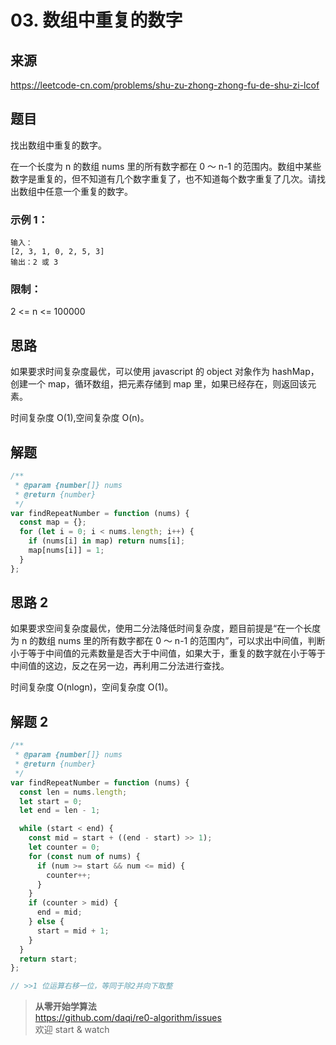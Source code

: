 # 03. 数组中重复的数字

## 来源

https://leetcode-cn.com/problems/shu-zu-zhong-zhong-fu-de-shu-zi-lcof

## 题目

找出数组中重复的数字。

在一个长度为 n 的数组 nums 里的所有数字都在 0 ～ n-1 的范围内。数组中某些数字是重复的，但不知道有几个数字重复了，也不知道每个数字重复了几次。请找出数组中任意一个重复的数字。

### 示例 1：

```
输入：
[2, 3, 1, 0, 2, 5, 3]
输出：2 或 3
```

### 限制：

2 <= n <= 100000

## 思路

如果要求时间复杂度最优，可以使用 javascript 的 object 对象作为 hashMap，创建一个 map，循环数组，把元素存储到 map 里，如果已经存在，则返回该元素。

时间复杂度 O(1),空间复杂度 O(n)。

## 解题

```js
/**
 * @param {number[]} nums
 * @return {number}
 */
var findRepeatNumber = function (nums) {
  const map = {};
  for (let i = 0; i < nums.length; i++) {
    if (nums[i] in map) return nums[i];
    map[nums[i]] = 1;
  }
};
```

## 思路 2

如果要求空间复杂度最优，使用二分法降低时间复杂度，题目前提是“在一个长度为 n 的数组 nums 里的所有数字都在 0 ～ n-1 的范围内”，可以求出中间值，判断小于等于中间值的元素数量是否大于中间值，如果大于，重复的数字就在小于等于中间值的这边，反之在另一边，再利用二分法进行查找。

时间复杂度 O(nlogn)，空间复杂度 O(1)。

## 解题 2

```js
/**
 * @param {number[]} nums
 * @return {number}
 */
var findRepeatNumber = function (nums) {
  const len = nums.length;
  let start = 0;
  let end = len - 1;

  while (start < end) {
    const mid = start + ((end - start) >> 1);
    let counter = 0;
    for (const num of nums) {
      if (num >= start && num <= mid) {
        counter++;
      }
    }
    if (counter > mid) {
      end = mid;
    } else {
      start = mid + 1;
    }
  }
  return start;
};

// >>1 位运算右移一位，等同于除2并向下取整
```

> **从零开始学算法**  
> https://github.com/daqi/re0-algorithm/issues  
> 欢迎 start & watch

